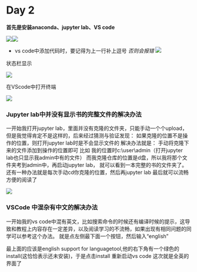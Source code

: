 # Day 2
**首先是安装anaconda、jupyter lab、VS code**

![](https://github.com/slona-song/selfteaching-python-camp/blob/master/19100105/slona-song/image/002.3.png)![](https://github.com/slona-song/selfteaching-python-camp/blob/master/19100105/slona-song/image/002.4.png)

- vs code中添加代码时，要记得为上一行补上逗号 *否则会报错*
![](https://github.com/slona-song/selfteaching-python-camp/blob/master/19100105/slona-song/image/002.5.png)

状态栏显示

![](https://github.com/slona-song/selfteaching-python-camp/blob/master/19100105/slona-song/image/002.6.png)

在VScode中打开终端

![](https://github.com/slona-song/selfteaching-python-camp/blob/master/19100105/slona-song/image/002.7.png)

### Jupyter lab中并没有显示书的完整文件的解决办法 
一开始我打开jupyter lab，里面并没有克隆的文件夹，只能手动一个个upload，但是我觉得肯定不是这样的，后来经过猜测与验证发现：
如果克隆的位置不是操作的位置，则打开jupyter lab时是不会显示文件的
解决办法就是：
手动将克隆下来的文件添加到操作的位置即可
比如 我的位置时c:\user\admin（打开jupyter lab也只显示我admin中有的文件）
而我克隆仓库的位置是d盘，所以我将那个文件夹考到admin中，再启动jupyter lab，
就可以看到一本完整的书的文件夹了。
还有一种办法就是每次手动cd你克隆的位置，然后再jupyter lab
最后就可以流畅方便的阅读了

![](https://github.com/slona-song/selfteaching-python-camp/blob/master/19100105/slona-song/image/002.1.png)

### VSCode 中混杂有中文的解决办法 
一开始我的vs code中混有英文，比如搜索命令的时候还有编译时候的提示，这导致和教程上内容存在一定差异，以及阅读学习的不流畅，如果出现有相同问题的同学可以参考这个办法。
就是点左侧最下面一个按钮，然后输入“english”

最上面的应该是english support for languagetool,他的右下角有一个绿色的install(这恰恰表示还未安装)，于是点击install
重新启动vs code
这次就是全英的界面了


